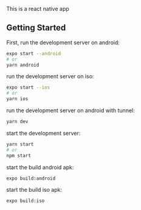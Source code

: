This is a react native app

## Getting Started

First, run the development server on android:

```bash
expo start --android
# or
yarn android
```

run the development server on iso:

```bash
expo start --ios
# or
yarn ios
```

run the development server on android with tunnel:

```bash
yarn dev
```

start the development server:

```bash
yarn start
# or
npm start
```

start the build android apk:

```bash
expo build:android
```

start the build iso apk:

```bash
expo build:iso
```

